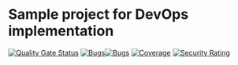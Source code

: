 # Sample project for DevOps implementation

[![Quality Gate Status](https://sonarcloud.io/api/project_badges/measure?project=baptmichaud_devops&metric=alert_status)](https://sonarcloud.io/dashboard?id=baptmichaud_devops)
[![Bugs](https://sonarcloud.io/api/project_badges/measure?project=baptmichaud_devops&metric=bugs)](https://sonarcloud.io/dashboard?id=baptmichaud_devops)[![Bugs](https://sonarcloud.io/api/project_badges/measure?project=baptmichaud_devops&metric=bugs)](https://sonarcloud.io/dashboard?id=baptmichaud_devops)
[![Coverage](https://sonarcloud.io/api/project_badges/measure?project=baptmichaud_devops&metric=coverage)](https://sonarcloud.io/dashboard?id=baptmichaud_devops)
[![Security Rating](https://sonarcloud.io/api/project_badges/measure?project=baptmichaud_devops&metric=security_rating)](https://sonarcloud.io/dashboard?id=baptmichaud_devops)